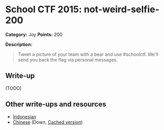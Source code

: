# School CTF 2015: not-weird-selfie-200

**Category:** Joy
**Points:** 200

**Description:**

> Tweet a picture of your team with a bear and use #schoolctf. We'll send you back the flag via personal messages.

## Write-up

(TODO)

## Other write-ups and resources

* [Indonesian](http://www.hasnydes.us/2015/05/schoolctf-not-weird-selfie-200pts/) 
* [Chinese](http://blog.lionbug.pw/ctf/school-ctf-spring-writeup/) (Down, [Cached version](http://webcache.googleusercontent.com/search?q=cache:9Ss-ircs-WgJ:blog.lionbug.pw/ctf/school-ctf-spring-writeup/+&cd=4&hl=de&ct=clnk&gl=de))
